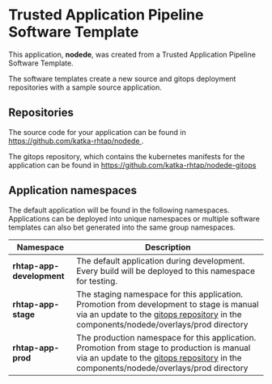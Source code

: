 # Trusted Application Pipeline Software Template

This application, **nodede**, was created from a Trusted Application Pipeline Software Template.

The software templates create a new source and gitops deployment repositories with a sample source application. 

## Repositories

The source code for your application can be found in [https://github.com/katka-rhtap/nodede ](https://github.com/katka-rhtap/nodede ).
 
The gitops repository, which contains the kubernetes manifests for the application can be found in 
[https://github.com/katka-rhtap/nodede-gitops ](https://github.com/katka-rhtap/nodede-gitops ) 

## Application namespaces 

The default application will be found in the following namespaces. Applications can be deployed into unique namespaces or multiple software templates can also bet generated into the same group namespaces.  

|  Namespace   |  Description   |  
| -------- | -------- |   
| **rhtap-app-development** | The default application during development. Every build will be deployed to this namespace for testing. | 
| **rhtap-app-stage** | The staging namespace for this application. Promotion from development to stage is manual via an update to the [gitops repository](https://github.com/katka-rhtap/nodede-gitops ) in the components/nodede/overlays/prod directory |  
| **rhtap-app-prod** | The production namespace for this application. Promotion from stage to production is manual via an update to the [gitops repository](https://github.com/katka-rhtap/nodede-gitops ) in the components/nodede/overlays/prod directory | 